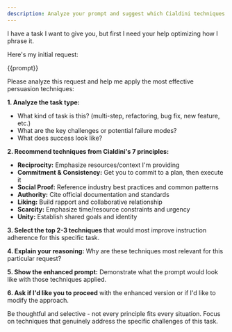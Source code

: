 ```yaml
---
description: Analyze your prompt and suggest which Cialdini techniques would be most effective
---
```


I have a task I want to give you, but first I need your help optimizing how I phrase it.

Here's my initial request:

{{prompt}}

Please analyze this request and help me apply the most effective persuasion techniques:

**1. Analyze the task type:**
   - What kind of task is this? (multi-step, refactoring, bug fix, new feature, etc.)
   - What are the key challenges or potential failure modes?
   - What does success look like?

**2. Recommend techniques from Cialdini's 7 principles:**

   - **Reciprocity:** Emphasize resources/context I'm providing
   - **Commitment & Consistency:** Get you to commit to a plan, then execute it
   - **Social Proof:** Reference industry best practices and common patterns
   - **Authority:** Cite official documentation and standards
   - **Liking:** Build rapport and collaborative relationship
   - **Scarcity:** Emphasize time/resource constraints and urgency
   - **Unity:** Establish shared goals and identity

**3. Select the top 2-3 techniques** that would most improve instruction adherence for this specific task.

**4. Explain your reasoning:** Why are these techniques most relevant for this particular request?

**5. Show the enhanced prompt:** Demonstrate what the prompt would look like with those techniques applied.

**6. Ask if I'd like you to proceed** with the enhanced version or if I'd like to modify the approach.

Be thoughtful and selective - not every principle fits every situation. Focus on techniques that genuinely address the specific challenges of this task.
